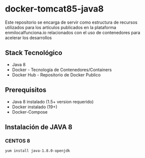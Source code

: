 # docker-tomcat85-java8

Este repositorio se encarga de servir como estructura de recursos utilizados para los artículos publicados en la plataforma enmilocalfunciona.io relacionados con el uso de contenedores para acelerar los desarrollos

## Stack Tecnológico

- Java 8
- Docker - Tecnología de Contenedores/Containers
- Docker Hub - Repositorio de Docker Publico

## Prerequisitos

- Java 8 instalado (1.5+ version requerido)
- Docker instalado (19+)
- Docker-Compose

## Instalación de JAVA 8

### CENTOS 8

```bash
yum install java-1.8.0-openjdk
```




